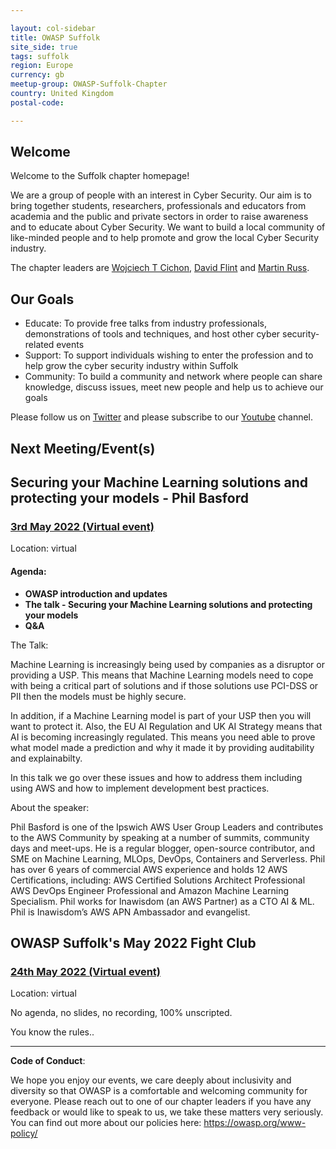 ```yaml
---

layout: col-sidebar
title: OWASP Suffolk
site_side: true
tags: suffolk
region: Europe
currency: gb
meetup-group: OWASP-Suffolk-Chapter
country: United Kingdom
postal-code: 

---
```


## Welcome

Welcome to the Suffolk chapter homepage!

We are a group of people with an interest in Cyber Security. Our aim is to bring together students, researchers, professionals and educators from academia and the public and private sectors in order to raise awareness and to educate about Cyber Security. We want to build a local community of like-minded people and to help promote and grow the local Cyber Security industry.

The chapter leaders are <a href="mailto:wojciech.cichon@owasp.org">Wojciech T Cichon</a>, 
<a href="mailto:david.flint@owasp.org">David Flint</a> and <a href="mailto:martin.russ@owasp.org">Martin Russ</a>.

## Our Goals

- Educate: To provide free talks from industry professionals, demonstrations of tools and techniques, and host other cyber security-related events
- Support: To support individuals wishing to enter the profession and to help grow the cyber security industry within Suffolk
- Community: To build a community and network where people can share knowledge, discuss issues, meet new people and help us to achieve our goals

Please follow us on [Twitter](https://twitter.com/owaspsuffolk)  and please subscribe to our [Youtube](https://www.youtube.com/channel/UCGU_bGraZZZc37pQytdaH6w) channel.

## Next Meeting/Event(s)

## Securing your Machine Learning solutions and protecting your models - Phil Basford ##

### [3rd May 2022 (Virtual event)](https://www.meetup.com/OWASP-Suffolk-Chapter/events/285087125/)

Location: virtual

#### Agenda:

  - **OWASP introduction and updates**
  - **The talk - Securing your Machine Learning solutions and protecting your models**
  - **Q&A**

The Talk:

Machine Learning is increasingly being used by companies as a disruptor or providing a USP. This means that Machine Learning models need to cope with being a critical part of solutions and if those solutions use PCI-DSS or PII then the models must be highly secure.

In addition, if a Machine Learning model is part of your USP then you will want to protect it. Also, the EU AI Regulation and UK AI Strategy means that AI is becoming increasingly regulated. This means you need able to prove what model made a prediction and why it made it by providing auditability and explainabilty.

In this talk we go over these issues and how to address them including using AWS and how to implement development best practices.

About the speaker:

Phil Basford is one of the Ipswich AWS User Group Leaders and contributes to the AWS Community by speaking at a number of summits, community days and meet-ups. He is a regular blogger, open-source contributor, and SME on Machine Learning, MLOps, DevOps, Containers and Serverless. Phil has over 6 years of commercial AWS experience and holds 12 AWS Certifications, including: AWS Certified Solutions Architect Professional AWS DevOps Engineer Professional and Amazon Machine Learning Specialism. Phil works for Inawisdom (an AWS Partner) as a CTO AI & ML. Phil is Inawisdom’s AWS APN Ambassador and evangelist.

## OWASP Suffolk's May 2022 Fight Club ##

### [24th May 2022 (Virtual event)](https://www.meetup.com/OWASP-Suffolk-Chapter/events/285668627/)

Location: virtual

No agenda, no slides, no recording, 100% unscripted.

You know the rules..

----

**Code of Conduct**:


We hope you enjoy our events, we care deeply about inclusivity and diversity so that OWASP is a comfortable and welcoming community for everyone. Please reach out to one of our chapter leaders if you have any feedback or would like to speak to us, we take these matters very seriously. You can find out more about our policies here: <https://owasp.org/www-policy/>
